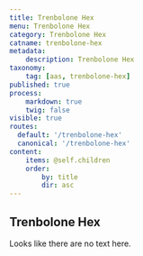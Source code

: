 ```yaml
---
title: Trenbolone Hex
menu: Trenbolone Hex
category: Trenbolone Hex
catname: trenbolone-hex
metadata:
    description: Trenbolone Hex
taxonomy:
    tag: [aas, trenbolone-hex]
published: true
process:
    markdown: true
    twig: false
visible: true
routes:
  default: '/trenbolone-hex'
  canonical: '/trenbolone-hex'
content:
    items: @self.children
    order:
        by: title
        dir: asc
---
```

## Trenbolone Hex
Looks like there are no text here.
